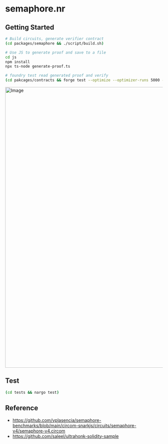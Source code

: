 # semaphore.nr

## Getting Started

```sh
# Build circuits, generate verifier contract
(cd packages/semaphore && ./script/build.sh)

# Use JS to generate proof and save to a file
cd js
npm install
npx ts-node generate-proof.ts

# foundry test read generated proof and verify
(cd pakcages/contracts && forge test --optimize --optimizer-runs 5000 --gas-report -vvv)
```

<img width="895" alt="Image" src="https://github.com/user-attachments/assets/77c9edf9-4ec7-449a-b805-4196ee55822e" />

## Test

```sh
(cd tests && nargo test)
```

## Reference

- <https://github.com/vplasencia/semaphore-benchmarks/blob/main/circom-snarkjs/circuits/semaphore-v4/semaphore-v4.circom>
- <https://github.com/saleel/ultrahonk-solidity-sample>
